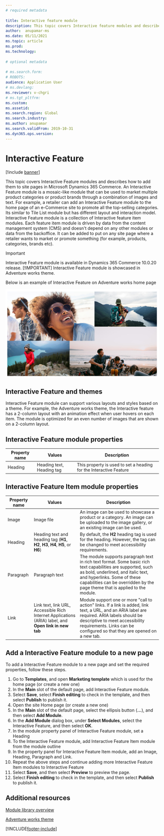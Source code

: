 ```yaml
---
# required metadata

title: Interactive feature module 
description: This topic covers Interactive feature modules and describes how to add them to site pages in Microsoft Dynamics 365 Commerce.
author:  anupamar-ms
ms.date: 05/11/2021
ms.topic: article
ms.prod: 
ms.technology: 

# optional metadata

# ms.search.form: 
# ROBOTS: 
audience: Application User
# ms.devlang: 
ms.reviewer: v-chgri
# ms.tgt_pltfrm: 
ms.custom: 
ms.assetid: 
ms.search.region: Global
ms.search.industry: 
ms.author: anupamar
ms.search.validFrom: 2019-10-31
ms.dyn365.ops.version: 
---
```


# Interactive Feature

[!include [banner](includes/banner.md)]

This topic covers Interactive Feature modules and describes how to add them to site pages in Microsoft Dynamics 365 Commerce.
An Interactive Feature module is a mosaic-like module that can be used to market multiple product categories or product brands through a combination of images and text. For example, a retailer can add an Interactive Feature module to the home page of an e-Commerce site to promote all the top-selling categories. Its similar to Tile List module but has different layout and interaction model.
Interactive Feature module is a collection of Interactive feature item modules. Each feature item module is driven by data from the content management system (CMS) and doesn't depend on any other modules or data from the backoffice. It can be added to put on any site page where a retailer wants to market or promote something (for example, products, categories, brands etc).

>[!IMPORTANT]
> Interactive Feature module is available in Dynamics 365 Commerce 10.0.20 release.
>[!IMPORTANT]
> Interactive Feature module is showcased in Adventure works theme.

Below is an example of Interactive Feature on Adventure works home page

![Example of a Interactive Feature module](./media/Feature.PNG)

## Interactive Feature and themes
Interactive Feature module can support various layouts and styles based on a theme. For example, the Adventure works theme, the Interactive feature has a 2-column layout with an animation effect when user hovers on each item.  The module is optimized for an even number of images that are shown on a 2-column layout. 

## Interactive Feature module properties
| Property name  | Values | Description |
|----------------|--------|-------------|
|Heading| Heading text, Heading tag| This property is used to set a heading for the Interactive Feature |

## Interactive Feature Item module properties
| Property name  | Values | Description |
|----------------|--------|-------------|
| Image          | Image file | An image can be used to showcase a product or a category. An image can be uploaded to the image gallery, or an existing image can be used. |
| Heading        | Heading text and heading tag (**H1**, **H2**, **H3**, **H4**, **H5**, or **H6**) | By default, the **H2** heading tag is used for the heading. However, the tag can be changed to meet accessibility requirements. |
| Paragraph      | Paragraph text | The module supports paragraph text in rich text format. Some basic rich text capabilities are supported, such as bold, underlined, and italic text, and hyperlinks. Some of these capabilities can be overridden by the page theme that is applied to the module. |
| Link           | Link text, link URL, Accessible Rich Internet Applications (ARIA) label, and **Open link in new tab** | Module support one or more "call to action" links. If a link is added, link text, a URL, and an ARIA label are required. ARIA labels should be descriptive to meet accessibility requirements. Links can be configured so that they are opened on a new tab. |

## Add a Interactive Feature module to a new page
To add a Interactive Feature module to a new page and set the required properties, follow these steps.
1. Go to **Templates**, and open **Marketing template** which is used for the home page (or create a new one)
1. In the **Main** slot of the default page, add Interactive Feature module.
1. Select **Save**, select **Finish editing** to check in the template, and then select **Publish** to publish it.
1. Open the site Home page (or create a new one)
1. In the **Main** slot of the default page, select the ellipsis button (**...**), and then select **Add Module**.
1. In the **Add Module** dialog box, under **Select Modules**, select the Interactive Feature, and then select **OK**.
1. In the module property panel of Interactive Feature module, set a Heading
1. To the Interactive Feature module, add Interactive Feature Item module from the module outline
1. In the property panel for Interactive Feature Item module, add an Image, Heading, Paragraph and Link.
1. Repeat the above steps and continue adding more Interactive Feature Item modules to Interactive Feature
1. Select **Save**, and then select **Preview** to preview the page.
1. Select **Finish editing** to check in the template, and then select **Publish** to publish it. 

## Additional resources
[Module library overview](starter-kit-overview.md)

[Adventure works theme]()

[!INCLUDE[footer-include](../includes/footer-banner.md)]
